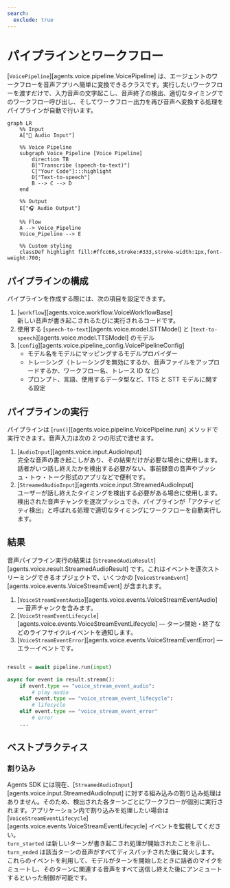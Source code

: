 ```yaml
---
search:
  exclude: true
---
```

# パイプラインとワークフロー

[`VoicePipeline`][agents.voice.pipeline.VoicePipeline] は、エージェントのワークフローを音声アプリへ簡単に変換できるクラスです。実行したいワークフローを渡すだけで、入力音声の文字起こし、音声終了の検出、適切なタイミングでのワークフロー呼び出し、そしてワークフロー出力を再び音声へ変換する処理をパイプラインが自動で行います。

```mermaid
graph LR
    %% Input
    A["🎤 Audio Input"]

    %% Voice Pipeline
    subgraph Voice_Pipeline [Voice Pipeline]
        direction TB
        B["Transcribe (speech-to-text)"]
        C["Your Code"]:::highlight
        D["Text-to-speech"]
        B --> C --> D
    end

    %% Output
    E["🎧 Audio Output"]

    %% Flow
    A --> Voice_Pipeline
    Voice_Pipeline --> E

    %% Custom styling
    classDef highlight fill:#ffcc66,stroke:#333,stroke-width:1px,font-weight:700;

```

## パイプラインの構成

パイプラインを作成する際には、次の項目を設定できます。

1. [`workflow`][agents.voice.workflow.VoiceWorkflowBase]  
   新しい音声が書き起こされるたびに実行されるコードです。  
2. 使用する [`speech-to-text`][agents.voice.model.STTModel] と [`text-to-speech`][agents.voice.model.TTSModel] のモデル  
3. [`config`][agents.voice.pipeline_config.VoicePipelineConfig]  
   - モデル名をモデルにマッピングするモデルプロバイダー  
   - トレーシング（トレーシングを無効にするか、音声ファイルをアップロードするか、ワークフロー名、トレース ID など）  
   - プロンプト、言語、使用するデータ型など、TTS と STT モデルに関する設定  

## パイプラインの実行

パイプラインは [`run()`][agents.voice.pipeline.VoicePipeline.run] メソッドで実行できます。音声入力は次の 2 つの形式で渡せます。

1. [`AudioInput`][agents.voice.input.AudioInput]  
   完全な音声の書き起こしがあり、その結果だけが必要な場合に使用します。話者がいつ話し終えたかを検出する必要がない、事前録音の音声やプッシュ・トゥ・トーク形式のアプリなどで便利です。  
2. [`StreamedAudioInput`][agents.voice.input.StreamedAudioInput]  
   ユーザーが話し終えたタイミングを検出する必要がある場合に使用します。検出された音声チャンクを逐次プッシュでき、パイプラインが「アクティビティ検出」と呼ばれる処理で適切なタイミングにワークフローを自動実行します。  

## 結果

音声パイプライン実行の結果は [`StreamedAudioResult`][agents.voice.result.StreamedAudioResult] です。これはイベントを逐次ストリーミングできるオブジェクトで、いくつかの [`VoiceStreamEvent`][agents.voice.events.VoiceStreamEvent] が含まれます。

1. [`VoiceStreamEventAudio`][agents.voice.events.VoiceStreamEventAudio] — 音声チャンクを含みます。  
2. [`VoiceStreamEventLifecycle`][agents.voice.events.VoiceStreamEventLifecycle] — ターン開始・終了などのライフサイクルイベントを通知します。  
3. [`VoiceStreamEventError`][agents.voice.events.VoiceStreamEventError] — エラーイベントです。  

```python

result = await pipeline.run(input)

async for event in result.stream():
    if event.type == "voice_stream_event_audio":
        # play audio
    elif event.type == "voice_stream_event_lifecycle":
        # lifecycle
    elif event.type == "voice_stream_event_error"
        # error
    ...
```

## ベストプラクティス

### 割り込み

Agents SDK には現在、[`StreamedAudioInput`][agents.voice.input.StreamedAudioInput] に対する組み込みの割り込み処理はありません。そのため、検出された各ターンごとにワークフローが個別に実行されます。アプリケーション内で割り込みを処理したい場合は [`VoiceStreamEventLifecycle`][agents.voice.events.VoiceStreamEventLifecycle] イベントを監視してください。  
`turn_started` は新しいターンが書き起こされ処理が開始されたことを示し、`turn_ended` は該当ターンの音声がすべてディスパッチされた後に発火します。これらのイベントを利用して、モデルがターンを開始したときに話者のマイクをミュートし、そのターンに関連する音声をすべて送信し終えた後にアンミュートするといった制御が可能です。